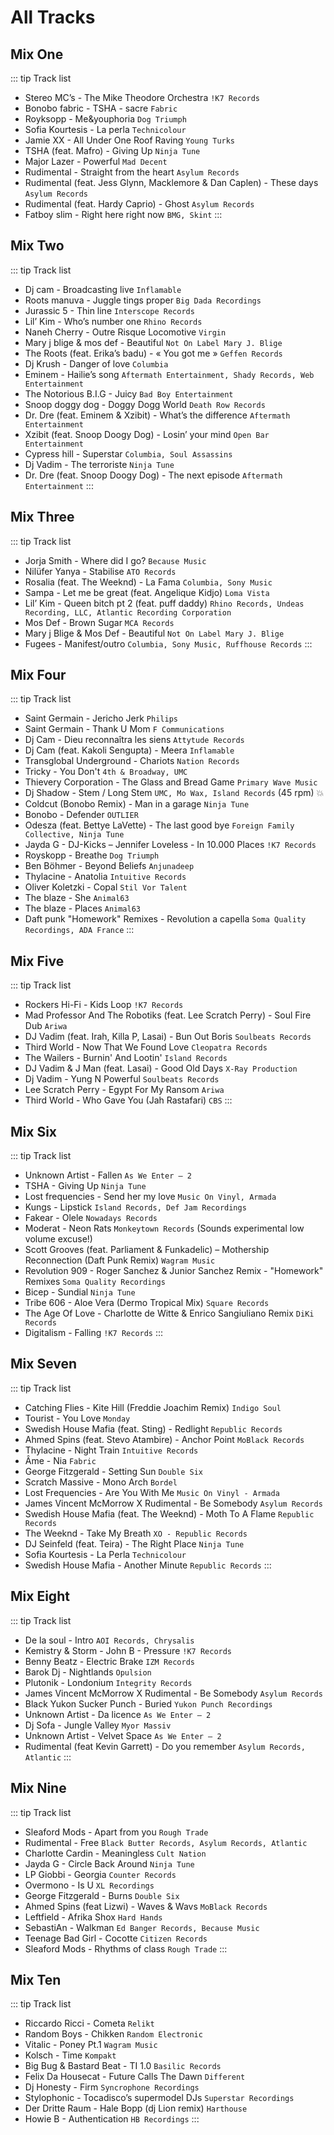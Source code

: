 # All Tracks

## Mix One

::: tip Track list

- Stereo MC’s - The Mike Theodore Orchestra `!K7 Records`
- Bonobo fabric - TSHA - sacre `Fabric`
- Royksopp - Me&youphoria `Dog Triumph`
- Sofia Kourtesis - La perla `Technicolour`
- Jamie XX - All Under One Roof Raving `Young Turks`
- TSHA (feat. Mafro) - Giving Up `Ninja Tune`
- Major Lazer - Powerful `Mad Decent`
- Rudimental - Straight from the heart `Asylum Records`
- Rudimental (feat. Jess Glynn, Macklemore & Dan Caplen) - These days `Asylum Records`
- Rudimental (feat. Hardy Caprio) - Ghost `Asylum Records`
- Fatboy slim - Right here right now `BMG, Skint`
:::

## Mix Two

::: tip Track list

- Dj cam - Broadcasting live `Inflamable`
- Roots manuva - Juggle tings proper `Big Dada Recordings`
- Jurassic 5 - Thin line `Interscope Records`
- Lil’ Kim - Who’s number one `Rhino Records`
- Naneh Cherry - Outre Risque Locomotive `Virgin`
- Mary j blige & mos def - Beautiful `Not On Label Mary J. Blige`
- The Roots (feat. Erika’s badu) - « You got me » `Geffen Records`
- Dj Krush - Danger of love `Columbia`
- Eminem - Hailie’s song `Aftermath Entertainment, Shady Records, Web Entertainment`
- The Notorious B.I.G - Juicy `Bad Boy Entertainment`
- Snoop doggy dog - Doggy Dogg World `Death Row Records`
- Dr. Dre (feat. Eminem & Xzibit) - What’s the difference `Aftermath Entertainment`
- Xzibit (feat. Snoop Doogy Dog) - Losin’ your mind `Open Bar Entertainment`
- Cypress hill - Superstar `Columbia, Soul Assassins`
- Dj Vadim - The terroriste `Ninja Tune`
- Dr. Dre (feat. Snoop Doogy Dog) - The next episode `Aftermath Entertainment`
:::

## Mix Three

::: tip Track list

- Jorja Smith - Where did I go? `Because Music`
- Nilüfer Yanya - Stabilise `ATO Records`
- Rosalia (feat. The Weeknd) - La Fama `Columbia, Sony Music`
- Sampa - Let me be great (feat. Angelique Kidjo) `Loma Vista`
- Lil’ Kim - Queen bitch pt 2 (feat. puff daddy) `Rhino Records, Undeas Recording, LLC, Atlantic Recording Corporation`
- Mos Def - Brown Sugar `MCA Records`
- Mary j Blige & Mos Def - Beautiful `Not On Label Mary J. Blige`
- Fugees - Manifest/outro `Columbia, Sony Music, Ruffhouse Records`
:::

## Mix Four

::: tip Track list

- Saint Germain - Jericho Jerk `Philips`
- Saint Germain - Thank U Mom `F Communications`
- Dj Cam - Dieu reconnaîtra les siens `Attytude Records`
- Dj Cam (feat. Kakoli Sengupta) - Meera `Inflamable`
- Transglobal Underground - Chariots `Nation Records`
- Tricky - You Don't `4th & Broadway, UMC`
- Thievery Corporation - The Glass and Bread Game `Primary Wave Music`  
- Dj Shadow  - Stem / Long Stem `UMC, Mo Wax, Island Records` (45 rpm) 💥
- Coldcut (Bonobo Remix) - Man in a garage   `Ninja Tune`
- Bonobo - Defender `OUTLIER`
- Odesza (feat. Bettye LaVette) - The last good bye `Foreign Family Collective, Ninja Tune`
- Jayda G  - DJ-Kicks – Jennifer Loveless - In 10.000 Places `!K7 Records`
- Royskopp - Breathe `Dog Triumph`
- Ben Böhmer - Beyond Beliefs `Anjunadeep`
- Thylacine - Anatolia `Intuitive Records`
- Oliver Koletzki - Copal `Stil Vor Talent`
- The blaze - She `Animal63`
- The blaze - Places `Animal63`
- Daft punk "Homework" Remixes - Revolution a capella `Soma Quality Recordings, ADA France`
:::

## Mix Five

::: tip Track list

- Rockers Hi-Fi - Kids Loop `!K7 Records`
- Mad Professor And The Robotiks (feat. Lee Scratch Perry) - Soul Fire Dub `Ariwa`
- DJ Vadim (feat. Irah, Killa P, Lasai) - Bun Out Boris `Soulbeats Records`
- Third World - Now That We Found Love `Cleopatra Records`
- The Wailers - Burnin' And Lootin' `Island Records`
- DJ Vadim & J Man (feat. Lasai) - Good Old Days `X-Ray Production`
- Dj Vadim - Yung N Powerful `Soulbeats Records`
- Lee Scratch Perry - Egypt For My Ransom `Ariwa`
- Third World - Who Gave You (Jah Rastafari) `CBS`
:::

## Mix Six

::: tip Track list

- Unknown Artist - Fallen `As We Enter – 2`
- TSHA - Giving Up `Ninja Tune`
- Lost frequencies - Send her my love `Music On Vinyl, Armada`
- Kungs - Lipstick `Island Records, Def Jam Recordings`
- Fakear - Olele `Nowadays Records`
- Moderat - Neon Rats `Monkeytown Records` (Sounds experimental low volume excuse!)
- Scott Grooves (feat. Parliament & Funkadelic) – Mothership Reconnection (Daft Punk Remix) `Wagram Music`
- Revolution 909 - Roger Sanchez & Junior Sanchez Remix - "Homework" Remixes `Soma Quality Recordings`
- Bicep - Sundial `Ninja Tune`
- Tribe 606 - Aloe Vera (Dermo Tropical Mix) `Square Records`
- The Age Of Love - Charlotte de Witte & Enrico Sangiuliano Remix `DiKi Records`
- Digitalism - Falling `!K7 Records`
:::

## Mix Seven

::: tip Track list

- Catching Flies - Kite Hill (Freddie Joachim Remix) `Indigo Soul`
- Tourist - You Love `Monday`
- Swedish House Mafia (feat. Sting) - Redlight `Republic Records`
- Ahmed Spins (feat. Stevo Atambire) - Anchor Point `MoBlack Records`
- Thylacine - Night Train `Intuitive Records`
- Âme - Nia `Fabric`
- George Fitzgerald - Setting Sun `Double Six`
- Scratch Massive - Mono Arch `Bordel`
- Lost Frequencies - Are You With Me `Music On Vinyl - Armada`
- James Vincent McMorrow X Rudimental - Be Somebody `Asylum Records`
- Swedish House Mafia (feat. The Weeknd) - Moth To A Flame `Republic Records`
- The Weeknd - Take My Breath `XO - Republic Records`
- DJ Seinfeld (feat. Teira) - The Right Place `Ninja Tune`
- Sofia Kourtesis - La Perla `Technicolour`
- Swedish House Mafia - Another Minute `Republic Records`
:::

## Mix Eight

::: tip Track list

- De la soul - Intro `AOI Records, Chrysalis`
- Kemistry & Storm - John B - Pressure `!K7 Records`
- Benny Beatz - Electric Brake `IZM Records`
- Barok Dj - Nightlands `Opulsion`
- Plutonik - Londonium `Integrity Records`
- James Vincent McMorrow X Rudimental - Be Somebody `Asylum Records`
- Black Yukon Sucker Punch - Buried `Yukon Punch Recordings`
- Unknown Artist - Da licence `As We Enter – 2`
- Dj Sofa - Jungle Valley `Myor Massiv`
- Unknown Artist - Velvet Space `As We Enter – 2`
- Rudimental (feat Kevin Garrett) - Do you remember `Asylum Records, Atlantic`
:::

## Mix Nine

::: tip Track list

- Sleaford Mods - Apart from you `Rough Trade`
- Rudimental - Free `Black Butter Records, Asylum Records, Atlantic`
- Charlotte Cardin - Meaningless `Cult Nation`
- Jayda G - Circle Back Around `Ninja Tune`
- LP Giobbi - Georgia  `Counter Records`
- Overmono - Is U `XL Recordings`
- George Fitzgerald - Burns `Double Six`
- Ahmed Spins (feat Lizwi) - Waves & Wavs `MoBlack Records`
- Leftfield - Afrika Shox `Hard Hands`
- SebastiAn - Walkman `Ed Banger Records, Because Music`
- Teenage Bad Girl - Cocotte `Citizen Records`
- Sleaford Mods - Rhythms of class `Rough Trade`
:::

## Mix Ten

::: tip Track list

- Riccardo Ricci - Cometa `Relikt`
- Random Boys - Chikken `Random Electronic`
- Vitalic - Poney Pt.1 `Wagram Music`
- Kolsch - Time `Kompakt`
- Big Bug & Bastard Beat - TI 1.0 `Basilic Records`
- Felix Da Housecat - Future Calls The Dawn `Different`
- Dj Honesty - Firm `Syncrophone Recordings`
- Stylophonic - Tocadisco’s supermodel DJs `Superstar Recordings`
- Der Dritte Raum - Hale Bopp (dj Lion remix) `Harthouse`
- Howie B - Authentication `HB Recordings`
:::
